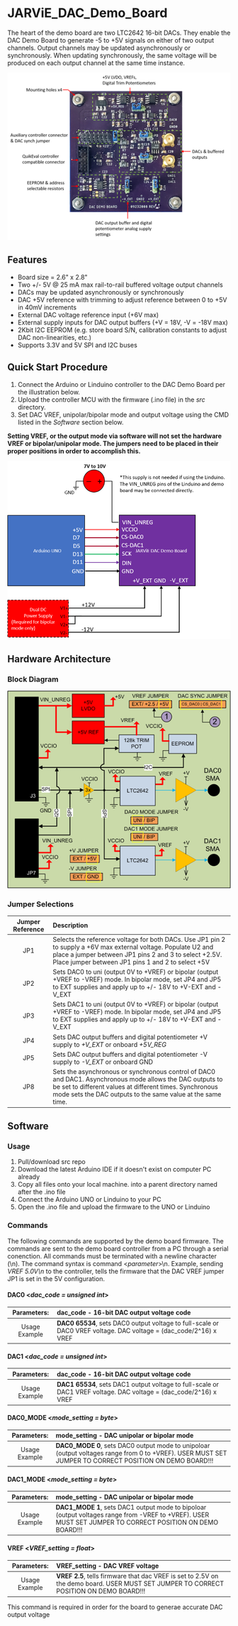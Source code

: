 # JARViE_DAC_Demo_Board
 The heart of the demo board are two LTC2642 16-bit DACs. They enable the DAC Demo Board to generate -5 to +5V signals on either of two output channels. Output channels may be updated asynchronously or synchronously. When updating synchronously, the same voltage will be produced on each output channel at the same time instance.
 
![Demo_Board_Annotated_IMG](https://github.com/DudeYarvie/JARVIE_16-Bit_DAC_Demo_Board/blob/master/Reference%20Docs/JARViE_DAC_DEMO_Board_Annotate.png)

## Features
* Board size = 2.6" x 2.8"
* Two +/- 5V @ 25 mA max rail-to-rail buffered voltage output channels
* DACs may be updated asynchronously or synchronously
* DAC +5V reference with trimming to adjust reference between 0 to +5V in 40mV increments   
* External DAC voltage reference input (+6V max)
* External supply inputs for DAC output buffers (+V = 18V, -V = -18V max)   
* 2Kbit I2C EEPROM (e.g. store board S/N, calibration constants to adjust DAC non-linearities, etc.)
* Supports 3.3V and 5V SPI and I2C buses

##  Quick Start Procedure
1. Connect the Arduino or Linduino controller to the DAC Demo Board per the illustration below.
2. Upload the controller MCU with the firmware (.ino file) in the *src* directory.
3. Set DAC VREF, unipolar/bipolar mode and output voltage using the CMD listed in the *Software* section below.

**Setting VREF, or the output mode via software will not set the hardware VREF or bipolar/unipolar mode. The jumpers need to be placed in their proper positions in order to accomplish this.**

![Quick_Connect_Diagram](https://github.com/DudeYarvie/JARVIE_16-Bit_DAC_Demo_Board/blob/master/Reference%20Docs/JARViE_DAC_DEMO_Quick_Connect_Diagram.png)

## Hardware Architecture 
### Block Diagram
![Demo_Board_Block_Diagram](https://github.com/DudeYarvie/JARVIE_16-Bit_DAC_Demo_Board/blob/master/Reference%20Docs/JARViE_DAC_DEMO_Block_Diagram.png)
### Jumper Selections
| Jumper Reference| Description |
|:---:|:---|
| JP1 | Selects the reference voltage for both DACs.  Use JP1 pin 2 to supply a +6V max external voltage.  Populate U2 and place a jumper between JP1 pins 2 and 3 to select +2.5V.  Place jumper between JP1 pins 1 and 2 to select +5V |
| JP2 |  Sets DAC0 to uni (output 0V to +VREF) or bipolar (output +VREF to -VREF) mode.  In bipolar mode, set JP4 and JP5 to EXT supplies and apply up to +/- 18V to +V-EXT and -V_EXT  |
| JP3 | Sets DAC1 to uni (output 0V to +VREF) or bipolar (output +VREF to -VREF) mode.  In bipolar mode, set JP4 and JP5 to EXT supplies and apply up to +/- 18V to +V-EXT and -V_EXT |
| JP4 | Sets DAC output buffers and digital potentiometer +V supply to *+V_EXT* or onboard *+5V_REG* |
| JP5 | Sets DAC output buffers and digital potentiometer -V supply to *-V_EXT* or onboard GND |
| JP8 | Sets the asynchronous or synchronous control of DAC0 and DAC1.  Asynchronous mode allows the DAC outputs to be set to different values at different times.  Synchronous mode sets the DAC outputs to the same value at the same time. |


## Software 
### Usage
1. Pull/download src repo  
2. Download the latest Arduino IDE if it doesn't exist on computer PC already
3. Copy all files onto your local machine. into a parent directory named after the .ino file
4. Connect the Arduino UNO or Linduino to your PC
5. Open the .ino file and upload the firmware to the UNO or Linduino 

### Commands
The following commands are supported by the demo board firmware.  The commands are sent to the demo board controller from a PC through a serial conenction.  All commands must be terminated with a newline character (\n).  The command syntax is command <*parameter*>\n. Example, sending *VREF 5.0V\n* to the controller, tells the firmware that the DAC VREF jumper JP1 is set in the 5V configuration.

#### **DAC0** <*dac_code = unsigned int*> 

|Parameters: |**dac_code** - 16-bit DAC output voltage code|
|:---:|:---|
|Usage Example| **DAC0 65534**, sets DAC0 output voltage to full-scale or DAC0 VREF voltage. DAC voltage = (dac_code/2^16) x VREF|

#### **DAC1** <*dac_code = unsigned int*> 

|Parameters: |**dac_code** - 16-bit DAC output voltage code|
|:---:|:---|
|Usage Example| **DAC1 65534**, sets DAC1 output voltage to full-scale or DAC1 VREF voltage. DAC voltage = (dac_code/2^16) x VREF|

#### **DAC0_MODE** <*mode_setting = byte*> 

|Parameters: |**mode_setting** - DAC unipolar or bipolar mode|
|:---:|:---|
|Usage Example| **DAC0_MODE 0**, sets DAC0 output mode to unipoloar (output voltages range from 0 to +VREF). USER MUST SET JUMPER TO CORRECT POSITION ON DEMO BOARD!!!|

#### **DAC1_MODE** <*mode_setting = byte*> 

|Parameters: |**mode_setting** - DAC unipolar or bipolar mode|
|:---:|:---|
|Usage Example| **DAC1_MODE 1**, sets DAC1 output mode to bipoloar (output voltages range from -VREF to +VREF). USER MUST SET JUMPER TO CORRECT POSITION ON DEMO BOARD!!!|

#### **VREF** <*VREF_setting = float*> 

|Parameters: |**VREF_setting** - DAC VREF voltage|
|:---:|:---|
|Usage Example| **VREF 2.5**, tells firmware that dac VREF is set to 2.5V on the demo board. USER MUST SET JUMPER TO CORRECT POSITION ON DEMO BOARD!!!|

This command is required in order for the board to generae accurate DAC output voltage 
